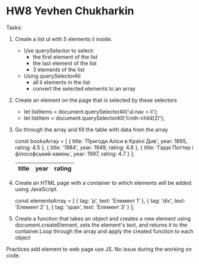 # HW8 Yevhen Chukharkin
  
Tasks: 

1) Create a list ul with 5 elements li inside.
    * Use querySelector to select:
        + the first element of the list
        + the last element of the list
        + 3 elements of the list
    * Using querySelectorAll
        + all li elements in the list
        + convert the selected elements to an array

2) Create an element on the page that is selected by these selectors
    * let listItems = document.querySelectorAll('ul.nav > li');
    * let listItem = document.querySelectorAll('li:nth-child(2)');

3) Go through the array and fill the table with data from the array

    const booksArray = [
        {
            title: 'Пригоди Аліси в Країні Див',
            year: 1865,
            rating: 4.5
        },
        {
            title: '1984',
            year: 1949,
            rating: 4.8
        },
        {
            title: 'Гаррі Поттер і філософський камінь',
            year: 1997,
            rating: 4.7
        }
    ];

    <table>
        <thead>
            <tr>
                <th>
                    title
                </th>
                <th>
                    year
                </th>   
                <th>
                    rating
                </th>                   
            </tr>
        </thead>
    </table>   

4) Create an HTML page with a container to which elements will be added using JavaScript.

    const elementsArray = [
        { tag: 'p', text: 'Елемент 1' },
        { tag: 'div', text: 'Елемент 2' },
        { tag: 'span', text: 'Елемент 3' }
    ];

5) Create a function that takes an object and creates a new element using document.createElement, sets the element's text, and returns it to the container.Loop through the array and apply the created function to each object


Practices add element to web page use JS.
No issue during the working on code.    
